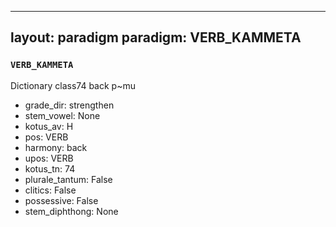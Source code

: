 
---
layout: paradigm
paradigm: VERB_KAMMETA
---
### ` VERB_KAMMETA `

Dictionary class74 back p~mu
* grade_dir: strengthen
* stem_vowel: None
* kotus_av: H
* pos: VERB
* harmony: back
* upos: VERB
* kotus_tn: 74
* plurale_tantum: False
* clitics: False
* possessive: False
* stem_diphthong: None

